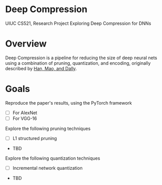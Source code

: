 # Deep Compression

UIUC CS521, Research Project Exploring Deep Compression for DNNs

# Overview

Deep Compression is a pipeline for reducing the size of deep neural nets using a combination of pruning, quantization, and encoding, originally described by [Han, Mao, and Dally](https://arxiv.org/pdf/1510.00149.pdf).

# Goals

Reproduce the paper's results, using the PyTorch framework

- [ ] For AlexNet
- [ ] For VGG-16

Explore the following pruning techniques

- [ ] L1 structured pruning
- TBD

Explore the following quantization techniques

- [ ] Incremental network quantization
- TBD
